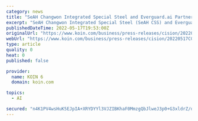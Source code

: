 ```yaml
---
category: news
title: "SeAH Changwon Integrated Special Steel and Everguard.ai Partner to Enhance Worker Safety with Worker-Centric AI™"
excerpt: "SeAH Changwon Integrated Special Steel (SeAH CSS) and Everguard.ai announced today they are partnering to bring Everguard's Sentri360 ® platform and ecosystem to the SeAH CSS plant located in Changwon,"
publishedDateTime: 2022-05-17T19:53:00Z
originalUrl: "https://www.koin.com/business/press-releases/cision/20220517CG60608/seah-changwon-integrated-special-steel-and-everguard-ai-partner-to-enhance-worker-safety-with-worker-centric-ai/"
webUrl: "https://www.koin.com/business/press-releases/cision/20220517CG60608/seah-changwon-integrated-special-steel-and-everguard-ai-partner-to-enhance-worker-safety-with-worker-centric-ai/"
type: article
quality: 0
heat: 0
published: false

provider:
  name: KOIN 6
  domain: koin.com

topics:
  - AI

secured: "n4K1PV4wsHuK5EJpIA+XRYDYYl3VJZIBKhaF0MmzgQbJlweJ3p0+G3xldrZ/dB0E5QDR2FdIHFVqEt6O4REMJ+2TrC6R8Yj3UvF3T8Or//KylSrsug2TX46PoIR5MQ1DSRQfBuq+pqRHkOu9oU8jBgW2YuckNtW988tLhfK9ddPSugOiYRARfq13IGrAbtces6d3zzv7QUMlhWU31E2+oToR8lsYf8fnHJCyUTeIQQbkJGTnrWCOLX9v6tiOKSVZOgLt679krjRX8uanTSLavGkzNnN9Sm+TAwf5ymx/oyAszLVP39N8EQ1PVihddRCWsAIGm/sIvRmQWjz+cm1IuzLMeYp70CSI+TJhB9A2I/0=;mYhOEeIo8A+m+HUbzHfdvg=="
---
```



